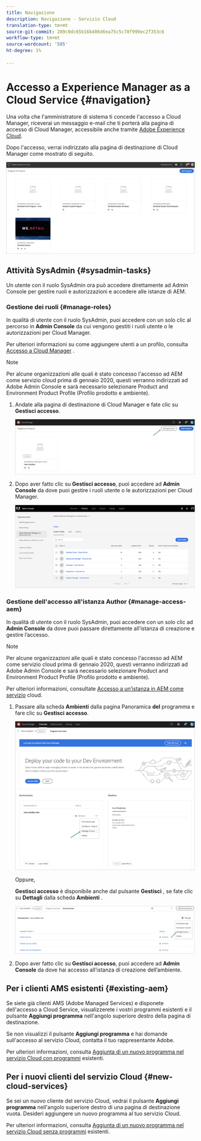 ```yaml
---
title: Navigazione
description: Navigazione - Servizio Cloud
translation-type: tm+mt
source-git-commit: 289c0dc65b16b486d6ea75c5c78f999ec2f353c6
workflow-type: tm+mt
source-wordcount: '505'
ht-degree: 1%

---
```



# Accesso a Experience Manager as a Cloud Service {#navigation}

Una volta che l&#39;amministratore di sistema ti concede l&#39;accesso a Cloud Manager, riceverai un messaggio e-mail che ti porterà alla pagina di accesso di Cloud Manager, accessibile anche tramite [Adobe Experience Cloud](https://my.cloudmanager.adobe.com/).

Dopo l&#39;accesso, verrai indirizzato alla pagina di destinazione di Cloud Manager come mostrato di seguito.

![](assets/first_timelogin1.png)

## Attività SysAdmin {#sysadmin-tasks}

Un utente con il ruolo SysAdmin ora può accedere direttamente ad Admin Console per gestire ruoli e autorizzazioni e accedere alle istanze di AEM.

### Gestione dei ruoli {#manage-roles}

In qualità di utente con il ruolo SysAdmin, puoi accedere con un solo clic al percorso in **Admin Console** da cui vengono gestiti i ruoli utente o le autorizzazioni per Cloud Manager.

Per ulteriori informazioni su come aggiungere utenti a un profilo, consulta [Accesso a Cloud Manager](https://docs.adobe.com/content/help/en/experience-manager-cloud-service/security/ims-support.html#accessing-cloud-manager) .

>[!NOTE]
>Per alcune organizzazioni alle quali è stato concesso l&#39;accesso ad AEM come servizio cloud prima di gennaio 2020, questi verranno indirizzati ad Adobe Admin Console e sarà necessario selezionare Product and Environment Product Profile (Profilo prodotto e ambiente).

1. Andate alla pagina di destinazione di Cloud Manager e fate clic su **Gestisci accesso**.

   ![](assets/sys-admin5.png)

1. Dopo aver fatto clic su **Gestisci accesso**, puoi accedere ad **Admin Console** da dove puoi gestire i ruoli utente o le autorizzazioni per Cloud Manager.

   ![](assets/sys-admin1.png)

### Gestione dell&#39;accesso all&#39;istanza Author {#manage-access-aem}

In qualità di utente con il ruolo SysAdmin, puoi accedere con un solo clic ad **Admin Console** da dove puoi passare direttamente all’istanza di creazione e gestire l’accesso.

>[!NOTE]
>Per alcune organizzazioni alle quali è stato concesso l&#39;accesso ad AEM come servizio cloud prima di gennaio 2020, questi verranno indirizzati ad Adobe Admin Console e sarà necessario selezionare Product and Environment Product Profile (Profilo prodotto e ambiente).

Per ulteriori informazioni, consultate [Accesso a un’istanza in AEM come servizio](https://docs.adobe.com/content/help/en/experience-manager-cloud-service/security/ims-support.html#accessing-instance-cloud-service) cloud.

1. Passare alla scheda **Ambienti** dalla pagina Panoramica **del** programma e fare clic su **Gestisci accesso**.

   ![](assets/sys-admin6.png)

   Oppure,

   **Gestisci accesso** è disponibile anche dal pulsante **Gestisci** , se fate clic su **Dettagli** dalla scheda **Ambienti** .

   ![](assets/sys-admin4.png)

1. Dopo aver fatto clic su **Gestisci accesso**, puoi accedere ad **Admin Console** da dove hai accesso all’istanza di creazione dell’ambiente.

## Per i clienti AMS esistenti {#existing-aem}

Se siete già clienti AMS (Adobe Managed Services) e disponete dell&#39;accesso a Cloud Service, visualizzerete i vostri programmi esistenti e il pulsante **Aggiungi programma** nell&#39;angolo superiore destro della pagina di destinazione.

Se non visualizzi il pulsante **Aggiungi programma** e hai domande sull&#39;accesso al servizio Cloud, contatta il tuo rappresentante Adobe.

Per ulteriori informazioni, consulta [Aggiunta di un nuovo programma nel servizio Cloud con programmi](/help/onboarding/getting-access-to-aem-in-cloud/first-time-login.md#existing-program) esistenti.

## Per i nuovi clienti del servizio Cloud {#new-cloud-services}

Se sei un nuovo cliente del servizio Cloud, vedrai il pulsante **Aggiungi programma** nell&#39;angolo superiore destro di una pagina di destinazione vuota. Desideri aggiungere un nuovo programma al tuo servizio Cloud.

Per ulteriori informazioni, consulta [Aggiunta di un nuovo programma nel servizio Cloud senza programmi](/help/onboarding/getting-access-to-aem-in-cloud/first-time-login.md#no-program) esistenti.

